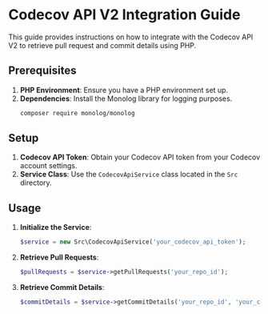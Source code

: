 # Codecov API V2 Integration Guide

This guide provides instructions on how to integrate with the Codecov API V2 to retrieve pull request and commit details using PHP.

## Prerequisites

1. **PHP Environment**: Ensure you have a PHP environment set up.
2. **Dependencies**: Install the Monolog library for logging purposes.
   ```bash
   composer require monolog/monolog
   ```

## Setup

1. **Codecov API Token**: Obtain your Codecov API token from your Codecov account settings.
2. **Service Class**: Use the `CodecovApiService` class located in the `Src` directory.

## Usage

1. **Initialize the Service**:
   ```php
   $service = new Src\CodecovApiService('your_codecov_api_token');
   ```

2. **Retrieve Pull Requests**:
   ```php
   $pullRequests = $service->getPullRequests('your_repo_id');
   ```

3. **Retrieve Commit Details**:
   ```php
   $commitDetails = $service->getCommitDetails('your_repo_id', 'your_commit_id');
   ```
